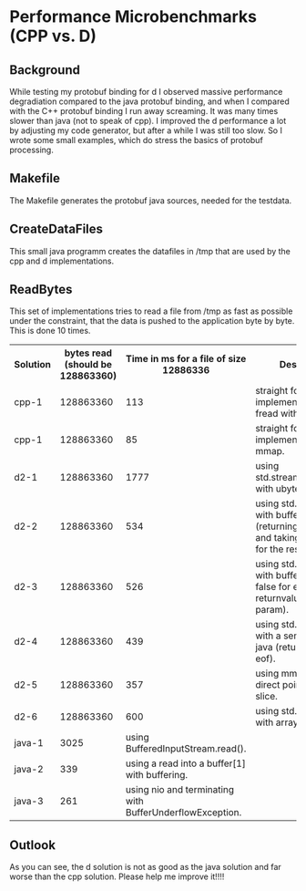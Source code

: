 Performance Microbenchmarks (CPP vs. D)
=======================================

Background
----------
While testing my protobuf binding for d I observed massive performance degradiation compared to the java protobuf binding, and
when I compared with the C++ protobuf binding I run away screaming. It was many times slower than java (not to speak of cpp).
I improved the d performance a lot by adjusting my code generator, but after a while I was still too slow.
So I wrote some small examples, which do stress the basics of protobuf processing.

Makefile
--------
The Makefile generates the protobuf java sources, needed for the testdata.

CreateDataFiles
---------------
This small java programm creates the datafiles in /tmp that are used by the cpp and d implementations.


ReadBytes
---------
This set of implementations tries to read a file from /tmp as fast as possible under the constraint, that
the data is pushed to the application byte by byte. This is done 10 times.

<table>
  <tr>
    <th>Solution</th>
    <th>bytes read (should be 128863360)</th>
    <th>Time in ms for a file of size 12886336</th>
    <th>Description</th>
  </tr>
  <tr><td>cpp-1</td><td>128863360</td><td>113</td><td>straight forward implementation using fread with buffering.</td></tr>
  <tr><td>cpp-1</td><td>128863360</td><td>85</td><td>straight forward implementation using mmap.</td></tr>
  <tr><td>d2-1</td><td>128863360</td><td>1777</td><td>using std.stream.BufferedFile with ubyte[1].</td></tr>
  <tr><td>d2-2</td><td>128863360</td><td>534</td><td>using std.c.stdio.fread with buffering (returning nr of bytes and taking a naked ptr for the result).</td></tr>
  <tr><td>d2-3</td><td>128863360</td><td>526</td><td>using std.c.stdio.fread with buffering (result is false for eof and returnvalue is an out-param).</td></tr>
  <tr><td>d2-4</td><td>128863360</td><td>439</td><td>using std.c.stdio.fread with a semantic like java (return -1 for eof).</td></tr>
  <tr><td>d2-5</td><td>128863360</td><td>357</td><td>using mmfile and a direct pointer to the slice.</td></tr>
  <tr><td>d2-6</td><td>128863360</td><td>600</td><td>using std.stdio.File with arrayslicing.</td></tr>
  <tr><td>java-1</td><td>3025</td><td>using BufferedInputStream.read().</td></tr>
  <tr><td>java-2</td><td>339</td><td>using a read into a buffer[1] with buffering.</td></tr>
  <tr><td>java-3</td><td>261</td><td>using nio and terminating with BufferUnderflowException.</td></tr>
</table>

Outlook
-------
As you can see, the d solution is not as good as the java solution and far worse than the cpp solution. Please help me improve it!!!!
